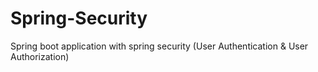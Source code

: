 # Spring-Security
Spring boot application with spring security (User Authentication & User Authorization)
